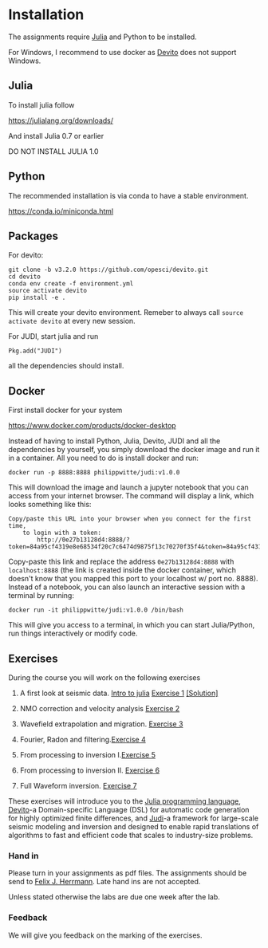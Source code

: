 # Installation

The assignments require [Julia](https://julialang.org) and Python to be installed.

For Windows, I recommend to use docker as [Devito](https://www.devitoproject.org) does not support Windows.

## Julia
To install julia follow

https://julialang.org/downloads/

And install Julia 0.7 or earlier

DO NOT INSTALL JULIA 1.0

## Python

The recommended installation is via conda to have a stable environment.

https://conda.io/miniconda.html


## Packages


For devito:

```
git clone -b v3.2.0 https://github.com/opesci/devito.git
cd devito
conda env create -f environment.yml
source activate devito
pip install -e .
```

This will create your devito environment. Remeber to always call `source activate devito` at every new session.

For JUDI, start julia and run
```
Pkg.add("JUDI")
```

all the dependencies should install.

## Docker

First install docker for your system

https://www.docker.com/products/docker-desktop

Instead of having to install Python, Julia, Devito, JUDI and all the dependencies by yourself, you simply download the docker image and run it in a container. All you need to do is install docker and run:

```
docker run -p 8888:8888 philippwitte/judi:v1.0.0
```

This will download the image and launch a jupyter notebook that you can access from your internet browser. The command will display a link, which looks something like this:

```
Copy/paste this URL into your browser when you connect for the first time,
    to login with a token:
        http://0e27b13128d4:8888/?token=84a95cf4319e8e68534f20c7c6474d9875f13c70270f35f4&token=84a95cf4319e8e68534f20c7c6474d9875f13c70270f35f4
```

Copy-paste this link and replace the address `0e27b13128d4:8888` with `localhost:8888` (the link is created inside the docker container, which doesn't know that you mapped this port to your localhost w/ port no. 8888). Instead of a notebook, you can also launch an interactive session with a terminal by running:

```
docker run -it philippwitte/judi:v1.0.0 /bin/bash
```

This will give you access to a terminal, in which you can start Julia/Python, run things interactively or modify code.

## Exercises

During the course you will work on the following exercises

1. A first look at seismic data. [Intro to julia](Assignments/introduction_to_julia.md) [Exercise 1](Assignments/Exercise1.md) [[Solution]](https://www.slim.eos.ubc.ca/Teaching/EOSC454/exercise1_sol.html)

2. NMO correction and velocity analysis [Exercise 2](Assignments/Exercise2.md)

3. Wavefield extrapolation and migration. [Exercise 3](Assignments/Exercise3.md)

4. Fourier, Radon and filtering.[Exercise 4](Assignments/Exercise4.md)

5. From processing to inversion I.[Exercise 5](Assignments/Exercise5.md)

6. From processing to inversion II. [Exercise 6](Assignments/Exercise6.md)

7. Full Waveform inversion. [Exercise 7](Assignments/Exercise7.md)

These exercises will introduce you to the [Julia programming language](https://julialang.org), [Devito](https://www.devitoproject.org)-a Domain-specific Language (DSL) for automatic code generation for highly optimized finite differences, and [Judi](https://github.com/slimgroup/JUDI.jl)-a framework for large-scale seismic modeling and inversion and designed to enable rapid translations of algorithms to fast and efficient code that scales to industry-size problems.

### Hand in

Please turn in your assignments as pdf files. The assignments should be send to [Felix J. Herrmann](mailto:felix.herrmann@gatech.edu). Late hand ins are not accepted.

Unless stated otherwise the labs are due one week after the lab.

### Feedback

We will give you feedback on the marking of the exercises.
